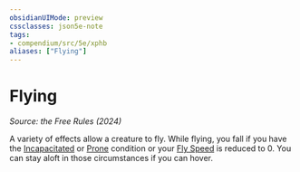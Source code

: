 ```yaml
---
obsidianUIMode: preview
cssclasses: json5e-note
tags:
- compendium/src/5e/xphb
aliases: ["Flying"]
---
```

# Flying
*Source: the Free Rules (2024)* 

A variety of effects allow a creature to fly. While flying, you fall if you have the [Incapacitated](conditions.md#Incapacitated) or [Prone](conditions.md#Prone) condition or your [Fly Speed](fly-speed-xphb.md) is reduced to 0. You can stay aloft in those circumstances if you can hover.